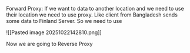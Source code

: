 Forward Proxy: If we want to data to another location and we need to use their location we need to use proxy. Like client from Bangladesh sends some data to Finland Server. So we need to use 



![[Pasted image 20251022142810.png]]



Now we are going to Reverse Proxy
